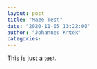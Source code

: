 ```yaml
---
layout: post
title: "Maze Test"
date: "2020-11-05 13:22:00"
author: "Johannes Krtek"
categories:
---
```


This is just a test.
